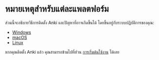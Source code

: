 # หมายเหตุสำหรับแต่ละแพลตฟอร์ม

ส่วนนี้จะอธิบายวิธีการติดตั้ง Anki และปัญหาที่อาจเกิดขึ้นได้ โดยขึ้นอยู่กับระบบปฏิบัติการของคุณ:

- [Windows](./windows/intro.md)
- [macOS](./mac/intro.md)
- [Linux](./linux/intro.md)

หากคุณติดตั้ง Anki แล้ว คุณสามารถข้ามไปที่ส่วน [การเริ่มต้นใช้งาน](../getting-started.md) ได้เลย
